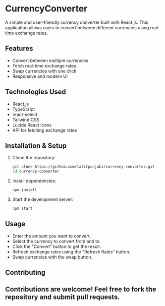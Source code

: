 # CurrencyConverter

A simple and user-friendly currency converter built with React.js. This application allows users to convert between different currencies using real-time exchange rates.

## Features
- Convert between multiple currencies
- Fetch real-time exchange rates
- Swap currencies with one click
- Responsive and modern UI

## Technologies Used
- React.js
- TypeScript
- react-select
- Tailwind CSS
- Lucide React Icons
- API for fetching exchange rates

## Installation & Setup

1. Clone the repository:
   ```sh
   git clone https://github.com/lalitpunjabi/currency-converter.git
   cd currency-converter
   ```

2. Install dependencies:
   ```sh
   npm install
   ```

3. Start the development server:
   ```sh
   npm start
   ```

## Usage
- Enter the amount you want to convert.
- Select the currency to convert from and to.
- Click the "Convert" button to get the result.
- Refresh exchange rates using the "Refresh Rates" button.
- Swap currencies with the swap button.

## Contributing
Contributions are welcome! Feel free to fork the repository and submit pull requests.
--------------------------------------------------------------------------------------------

